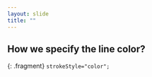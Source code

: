```yaml
---
layout: slide
title: ""
---
```


## How we specify the line color?

{: .fragment} 
`strokeStyle="color";`

